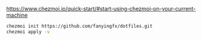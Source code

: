 https://www.chezmoi.io/quick-start/#start-using-chezmoi-on-your-current-machine
```bash
chezmoi init https://github.com/fanyingfx/dotfiles.git
chezmoi apply -v

```
